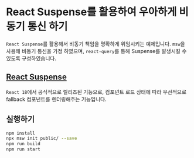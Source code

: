 # React Suspense를 활용하여 우아하게 비동기 통신 하기

`React Suspense`를 활용해서 비동기 책임을 명확하게 위임시키는 예제입니다. `msw`을 사용해 비동기 통신을 가정 하였으며, `react-query`를 통해 Suspense를 발생시킬 수 있도록 구성하였습니다.

## [React Suspense](https://react.dev/reference/react/Suspense)

`React 18`에서 공식적으로 릴리즈된 기능으로, 컴포넌트 로드 상태에 따라 우선적으로 fallback 컴포넌트를 렌더링해주는 기능입니다.

## 실행하기

```bash
npm install
npx msw init public/ --save
npm run build
npm run start
```
